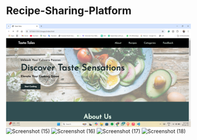 # Recipe-Sharing-Platform

![image alt](https://github.com/shubham-singh9310/Recipe-Sharing-Platform/blob/83f4a0cc181d2373ca6cc418ce8bcaf3320c4572/Screenshot%20(14).png)
![Screenshot (15)](https://github.com/user-attachments/assets/8b8974c7-596c-4c77-b7f8-62028e798479)
![Screenshot (16)](https://github.com/user-attachments/assets/061d380e-01c2-4316-9bb2-e9a31613b4bb)
![Screenshot (17)](https://github.com/user-attachments/assets/9052162d-d1a5-4cec-a9c9-7fab3f10f810)
![Screenshot (18)](https://github.com/user-attachments/assets/2d2b4835-73d6-4e1d-9436-9b1d100f0b5d)
